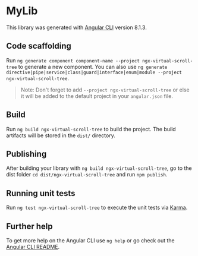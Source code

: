 # MyLib

This library was generated with [Angular CLI](https://github.com/angular/angular-cli) version 8.1.3.

## Code scaffolding

Run `ng generate component component-name --project ngx-virtual-scroll-tree` to generate a new component. You can also use `ng generate directive|pipe|service|class|guard|interface|enum|module --project ngx-virtual-scroll-tree`.
> Note: Don't forget to add `--project ngx-virtual-scroll-tree` or else it will be added to the default project in your `angular.json` file. 

## Build

Run `ng build ngx-virtual-scroll-tree` to build the project. The build artifacts will be stored in the `dist/` directory.

## Publishing

After building your library with `ng build ngx-virtual-scroll-tree`, go to the dist folder `cd dist/ngx-virtual-scroll-tree` and run `npm publish`.

## Running unit tests

Run `ng test ngx-virtual-scroll-tree` to execute the unit tests via [Karma](https://karma-runner.github.io).

## Further help

To get more help on the Angular CLI use `ng help` or go check out the [Angular CLI README](https://github.com/angular/angular-cli/blob/master/README.md).
